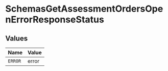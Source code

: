 # SchemasGetAssessmentOrdersOpenErrorResponseStatus


## Values

| Name    | Value   |
| ------- | ------- |
| `ERROR` | error   |